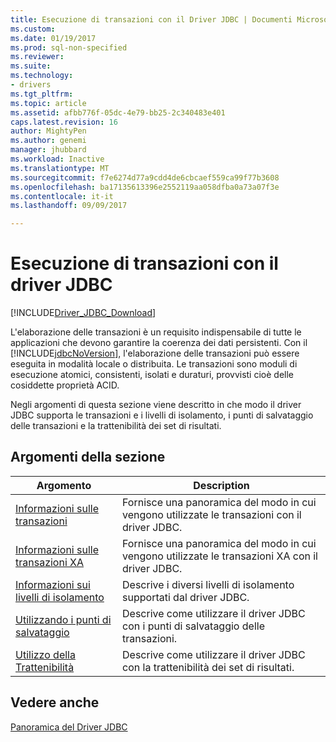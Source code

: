 ```yaml
---
title: Esecuzione di transazioni con il Driver JDBC | Documenti Microsoft
ms.custom: 
ms.date: 01/19/2017
ms.prod: sql-non-specified
ms.reviewer: 
ms.suite: 
ms.technology:
- drivers
ms.tgt_pltfrm: 
ms.topic: article
ms.assetid: afbb776f-05dc-4e79-bb25-2c340483e401
caps.latest.revision: 16
author: MightyPen
ms.author: genemi
manager: jhubbard
ms.workload: Inactive
ms.translationtype: MT
ms.sourcegitcommit: f7e6274d77a9cdd4de6cbcaef559ca99f77b3608
ms.openlocfilehash: ba17135613396e2552119aa058dfba0a73a07f3e
ms.contentlocale: it-it
ms.lasthandoff: 09/09/2017

---
```

# <a name="performing-transactions-with-the-jdbc-driver"></a>Esecuzione di transazioni con il driver JDBC
[!INCLUDE[Driver_JDBC_Download](../../includes/driver_jdbc_download.md)]

  L'elaborazione delle transazioni è un requisito indispensabile di tutte le applicazioni che devono garantire la coerenza dei dati persistenti. Con il [!INCLUDE[jdbcNoVersion](../../includes/jdbcnoversion_md.md)], l'elaborazione delle transazioni può essere eseguita in modalità locale o distribuita. Le transazioni sono moduli di esecuzione atomici, consistenti, isolati e duraturi, provvisti cioè delle cosiddette proprietà ACID.  
  
 Negli argomenti di questa sezione viene descritto in che modo il driver JDBC supporta le transazioni e i livelli di isolamento, i punti di salvataggio delle transazioni e la trattenibilità dei set di risultati.  
  
## <a name="in-this-section"></a>Argomenti della sezione  
  
|Argomento|Description|  
|-----------|-----------------|  
|[Informazioni sulle transazioni](../../connect/jdbc/understanding-transactions.md)|Fornisce una panoramica del modo in cui vengono utilizzate le transazioni con il driver JDBC.|  
|[Informazioni sulle transazioni XA](../../connect/jdbc/understanding-xa-transactions.md)|Fornisce una panoramica del modo in cui vengono utilizzate le transazioni XA con il driver JDBC.|  
|[Informazioni sui livelli di isolamento](../../connect/jdbc/understanding-isolation-levels.md)|Descrive i diversi livelli di isolamento supportati dal driver JDBC.|  
|[Utilizzando i punti di salvataggio](../../connect/jdbc/using-savepoints.md)|Descrive come utilizzare il driver JDBC con i punti di salvataggio delle transazioni.|  
|[Utilizzo della Trattenibilità](../../connect/jdbc/using-holdability.md)|Descrive come utilizzare il driver JDBC con la trattenibilità dei set di risultati.|  
  
## <a name="see-also"></a>Vedere anche  
 [Panoramica del Driver JDBC](../../connect/jdbc/overview-of-the-jdbc-driver.md)  
  
  

